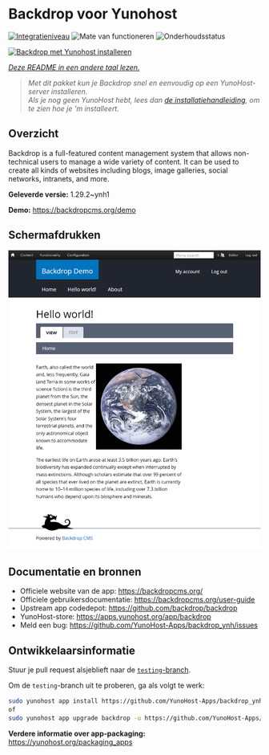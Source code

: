<!--
NB: Deze README is automatisch gegenereerd door <https://github.com/YunoHost/apps/tree/master/tools/readme_generator>
Hij mag NIET handmatig aangepast worden.
-->

# Backdrop voor Yunohost

[![Integratieniveau](https://dash.yunohost.org/integration/backdrop.svg)](https://ci-apps.yunohost.org/ci/apps/backdrop/) ![Mate van functioneren](https://ci-apps.yunohost.org/ci/badges/backdrop.status.svg) ![Onderhoudsstatus](https://ci-apps.yunohost.org/ci/badges/backdrop.maintain.svg)

[![Backdrop met Yunohost installeren](https://install-app.yunohost.org/install-with-yunohost.svg)](https://install-app.yunohost.org/?app=backdrop)

*[Deze README in een andere taal lezen.](./ALL_README.md)*

> *Met dit pakket kun je Backdrop snel en eenvoudig op een YunoHost-server installeren.*  
> *Als je nog geen YunoHost hebt, lees dan [de installatiehandleiding](https://yunohost.org/install), om te zien hoe je 'm installeert.*

## Overzicht

Backdrop is a full-featured content management system that allows non-technical users to manage a wide variety of content. It can be used to create all kinds of websites including blogs, image galleries, social networks, intranets, and more.


**Geleverde versie:** 1.29.2~ynh1

**Demo:** <https://backdropcms.org/demo>

## Schermafdrukken

![Schermafdrukken van Backdrop](./doc/screenshots/Hello_world.png)

## Documentatie en bronnen

- Officiele website van de app: <https://backdropcms.org/>
- Officiele gebruikersdocumentatie: <https://backdropcms.org/user-guide>
- Upstream app codedepot: <https://github.com/backdrop/backdrop>
- YunoHost-store: <https://apps.yunohost.org/app/backdrop>
- Meld een bug: <https://github.com/YunoHost-Apps/backdrop_ynh/issues>

## Ontwikkelaarsinformatie

Stuur je pull request alsjeblieft naar de [`testing`-branch](https://github.com/YunoHost-Apps/backdrop_ynh/tree/testing).

Om de `testing`-branch uit te proberen, ga als volgt te werk:

```bash
sudo yunohost app install https://github.com/YunoHost-Apps/backdrop_ynh/tree/testing --debug
of
sudo yunohost app upgrade backdrop -u https://github.com/YunoHost-Apps/backdrop_ynh/tree/testing --debug
```

**Verdere informatie over app-packaging:** <https://yunohost.org/packaging_apps>
